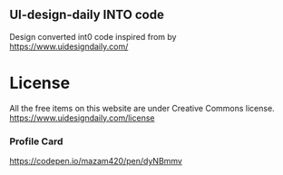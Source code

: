 ## UI-design-daily INTO code 
Design converted int0 code inspired from by https://www.uidesigndaily.com/

# License
All the free items on this website are under Creative Commons license.
https://www.uidesigndaily.com/license


### Profile Card
https://codepen.io/mazam420/pen/dyNBmmv